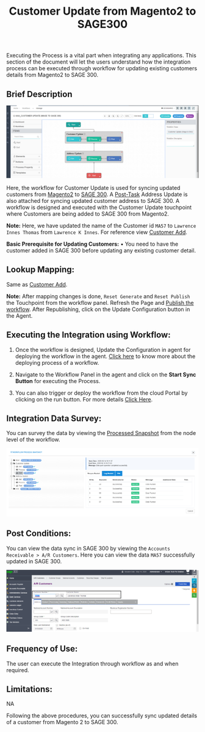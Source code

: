 ﻿---
title: "Customer Update from Magento2 to SAGE300"
toc: true
tag: developers
category: "Integration"
menus: 
    sagemagentointegration:
        title: "Customer Update"
        icon: fa fa-wpexplorer
        identifier: sage300magecustomerupdate
---
Executing the Process is a vital part when integrating any applications. This section of the document will let the users understand how the integration process can be executed through workflow for updating existing customers details from Magento2 to SAGE  300.

## Brief Description

![custupdate1](\staticfiles\integration\Sage300-Magento\custupdate1.png)

Here, the workflow for Customer Update is used for syncing updated customers from [Magento2](/connectors/Magento2/) to [SAGE 300](/connectors/sage300/). A [Post-Task](/transformation/handling-dependent-data/)  Address Update is also attached for syncing updated customer address to SAGE 300. A workflow is designed and executed with the Customer Update touchpoint where Customers are being added to SAGE 300 from Magento2. 

**Note:** Here, we have updated the name of the Customer id `MA57` to `Lawrence Innes Thomas` from `Lawrence K Innes`. For reference view [Customer Add](/integration/customer-add/).

**Basic Prerequisite for Updating Customers:**
•	You need to have the customer added in SAGE 300 before updating any existing customer detail.

## Lookup Mapping: 

Same as [Customer Add](/integration/customer-add/).

**Note:** After mapping changes is done, `Reset Generate` and `Reset Publish` the Touchpoint from the workflow panel. Refresh the Page and [Publish the workflow](/workflow/deploying-and-executing/#publishing-a-workflow). After Republishing, click on the Update Configuration button in the Agent.

## Executing the Integration using Workflow:

1.	Once the workflow is designed, Update the Configuration in agent for deploying the workflow in the agent. [Click here](/workflow/deploying-and-executing/) to know more about the deploying process of a workflow.

2.	Navigate to the Workflow Panel in the agent and click on the **Start Sync Button** for executing the Process.

3. You can also trigger or deploy the workflow from the cloud Portal by clicking on the run button. For more details [Click Here](/workflow/steps-to-create-your-first-workflow/#steps-to-workflow-creation).

## Integration Data Survey:

You can survey the data by viewing the [Processed Snapshot](/workflow/list-of-snapshot/) from the node level of the workflow.

![custupdate5](\staticfiles\integration\Sage300-Magento\custupdate5.png)

## Post Conditions:

You can view the data sync in SAGE 300 by viewing the `Accounts Receivable > A/R Customers`.
Here you can view the data `MA57` successfully updated in SAGE 300.

![custupdate6](\staticfiles\integration\Sage300-Magento\custupdate6.png)

## Frequency of Use:

The user can execute the Integration through workflow as and when required. 

## Limitations:
NA

Following the above procedures, you can successfully sync updated details of a customer from Magento 2 to SAGE 300.




